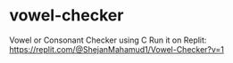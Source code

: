 # vowel-checker
Vowel or Consonant Checker using C
Run it on Replit: https://replit.com/@ShejanMahamud1/Vowel-Checker?v=1
